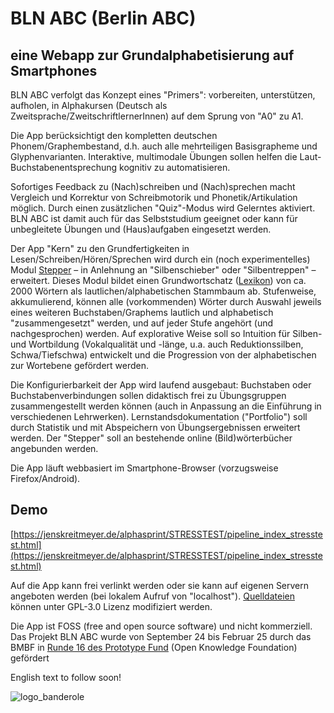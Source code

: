 

# BLN ABC (Berlin ABC) 
## eine Webapp zur Grundalphabetisierung auf Smartphones
BLN ABC verfolgt das Konzept eines "Primers": vorbereiten, unterstützen, aufholen, in Alphakursen (Deutsch als Zweitsprache/ZweitschriftlernerInnen) auf dem Sprung von "A0" zu A1.

Die App berücksichtigt den kompletten deutschen Phonem/Graphembestand, d.h. auch alle mehrteiligen Basisgrapheme und Glyphenvarianten.
Interaktive, multimodale Übungen sollen helfen die Laut-Buchstabenentsprechung kognitiv zu automatisieren.

Sofortiges Feedback zu (Nach)schreiben und (Nach)sprechen macht Vergleich und Korrektur von Schreibmotorik und Phonetik/Artikulation möglich. Durch einen zusätzlichen "Quiz"-Modus wird Gelerntes aktiviert.
BLN ABC ist damit auch für das Selbststudium geeignet oder kann für unbegleitete Übungen und (Haus)aufgaben eingesetzt werden.

Der App "Kern" zu den Grundfertigkeiten in Lesen/Schreiben/Hören/Sprechen wird durch ein (noch experimentelles) Modul [Stepper](https://jenskreitmeyer.de/alphasprint/SILBENSCHIEBER/audioautocomp.html) – in Anlehnung an "Silbenschieber" oder "Silbentreppen" – erweitert.
Dieses Modul bildet einen Grundwortschatz ([Lexikon](https://github.com/eieye/searchable_speaking_lexicon)) von ca. 2000 Wörtern als lautlichen/alphabetischen Stammbaum ab.
Stufenweise, akkumulierend, können alle (vorkommenden) Wörter durch Auswahl jeweils eines weiteren Buchstaben/Graphems lautlich und alphabetisch "zusammengesetzt" werden, und auf jeder Stufe angehört (und nachgesprochen) werden.
Auf explorative Weise soll so Intuition für Silben- und Wortbildung (Vokalqualität und -länge, u.a. auch Reduktionssilben, Schwa/Tiefschwa) entwickelt und die Progression von der alphabetischen zur Wortebene gefördert werden.

Die Konfigurierbarkeit der App wird laufend ausgebaut: Buchstaben oder Buchstabenverbindungen sollen didaktisch frei zu Übungsgruppen zusammengestellt werden können (auch in Anpassung an die Einführung in verschiedenen Lehrwerken). Lernstandsdokumentation ("Portfolio") soll durch Statistik und mit Abspeichern von Übungsergebnissen erweitert werden. Der "Stepper" soll an bestehende online (Bild)wörterbücher angebunden werden.




Die App läuft webbasiert im Smartphone-Browser (vorzugsweise Firefox/Android). 
## Demo
[https://jenskreitmeyer.de/alphasprint/STRESSTEST/pipeline_index_stresstest.html](https://jenskreitmeyer.de/alphasprint/STRESSTEST/pipeline_index_stresstest.html)

Auf die App kann frei verlinkt werden oder sie kann auf eigenen Servern angeboten werden (bei lokalem Aufruf von "localhost"). [Quelldateien](https://github.com/eieye/BLN_ABC) können unter GPL-3.0 Lizenz modifiziert werden.

Die App ist FOSS (free and open source software) und nicht kommerziell.
Das Projekt BLN ABC wurde von September 24 bis Februar 25 durch das BMBF in [Runde 16 des Prototype Fund](https://prototypefund.de/project/bln-abc/) (Open Knowledge Foundation) gefördert


English text to follow soon!



![logo_banderole](https://github.com/user-attachments/assets/466fe009-cf48-4a7b-a9d0-7c83e53dbe75)
